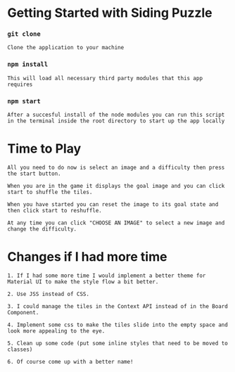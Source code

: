 # Getting Started with Siding Puzzle

### `git clone`

    Clone the application to your machine

### `npm install`

    This will load all necessary third party modules that this app requires

### `npm start`

    After a succesful install of the node modules you can run this script in the terminal inside the root directory to start up the app locally

# Time to Play

    All you need to do now is select an image and a difficulty then press the start button.

    When you are in the game it displays the goal image and you can click start to shuffle the tiles.

    When you have started you can reset the image to its goal state and then click start to reshuffle.

    At any time you can click "CHOOSE AN IMAGE" to select a new image and change the difficulty.

# Changes if I had more time

    1. If I had some more time I would implement a better theme for Material UI to make the style flow a bit better.

    2. Use JSS instead of CSS.

    3. I could manage the tiles in the Context API instead of in the Board Component.

    4. Implement some css to make the tiles slide into the empty space and look more appealing to the eye.

    5. Clean up some code (put some inline styles that need to be moved to classes)

    6. Of course come up with a better name!
